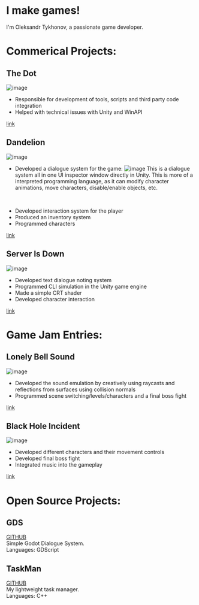 # I make games!

I'm Oleksandr Tykhonov, a passionate game developer.

# Commerical Projects:

## The Dot
![image](https://github.com/otykh/otykh.github.io/assets/102185236/921c86cd-8a17-43ca-80cf-75cde20b9c6d)
* Responsible for development of tools, scripts and third party code integration
* Helped with technical issues with Unity and WinAPI

[link](https://store.steampowered.com/app/2113680/The_Dot/)

## Dandelion
![image](https://github.com/otykh/otykh.github.io/assets/102185236/f16f52fc-9f4f-4835-8a4f-322f6af51b11)  
* Developed a dialogue system for the game:
  ![image](https://github.com/otykh/otykh.github.io/assets/102185236/e821b011-60b0-4c26-b69c-e95b2cbf47e1)
  This is a dialogue system all in one UI inspector window directly in Unity. This is more of a interpreted programming language, as it can modify character animations, move characters, disable/enable objects, etc.
<br>

* Developed interaction system for the player
* Produced an inventory system
* Programmed characters

[link](https://store.steampowered.com/app/2113680/The_Dot/)

## Server Is Down
![image](https://github.com/otykh/otykh.github.io/assets/102185236/aabc484d-12b2-4add-be78-5f4acf2a46b3)
* Developed text dialogue noting system
* Programmed CLI simulation in the Unity game engine
* Made a simple CRT shader
* Developed character interaction

[link](https://store.steampowered.com/app/1377850/Server_is_Down/)

# Game Jam Entries:

## Lonely Bell Sound
![image](https://github.com/otykh/otykh.github.io/assets/102185236/55e88afd-4d89-4eca-a1dd-721d93652713)
* Developed the sound emulation by creatively using raycasts and reflections from surfaces using collision normals
* Programmed scene switching/levels/characters and a final boss fight

[link](https://alextykh.itch.io/lonely-bell-sound)

## Black Hole Incident
![image](https://github.com/otykh/otykh.github.io/assets/102185236/a22d5fff-97a3-45ea-b980-bc9d5f100cfd)
* Developed different characters and their movement controls
* Developed final boss fight
* Integrated music into the gameplay

[link](https://alextykh.itch.io/black-hole-incident)

# Open Source Projects:

## GDS
[GITHUB](https://github.com/otykh/gds)\
Simple Godot Dialogue System.\
Languages: GDScript

## TaskMan
[GITHUB](https://github.com/otykh/TaskMan)\
My lightweight task manager.\
Languages: C++
